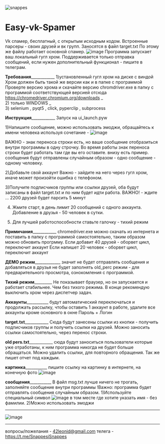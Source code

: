 ![snappes](https://user-images.githubusercontent.com/111605401/212009802-aaa40f36-9766-462b-8292-aa7d92296bd8.png)

# Easy-vk-Spamer
Vk спамер, бесплатный, с открытым исходным кодом.
Встроенные парсеры - своих друзей и вк групп.
Заносятся в файл target.txt
По этому же файлу работает основной спамер.
![image](https://user-images.githubusercontent.com/111605401/212009704-6738c7a4-8c17-412b-8d54-a1603e7992f6.png)
Программа запускает ваш локальный гугл хром. Поддерживается только отправка сообщений,
если нужен дополнительный функционал - пишите в телеграм.



__Требования______________
1)установленный гугл хром на диске с виндой
Хром должен быть такой же версии как и в папке с программой
Проверте версию хрома и скачайте версию chromdriver.exe в папку с программой соответствующей версией
отсюда https://chromedriver.chromium.org/downloads
_                                               
2) только WINDOWS
_                                           
3) selenium , pyqt5 , click, pyperclip , subprocess

__Инструкция______________
Запуск на ui_launch.pyw


1)Напишите сообщение, можно использовать эмоджи,
обращайтесь к имени человека используя сочетание -  ![image](https://user-images.githubusercontent.com/111605401/212139546-1c7928fd-958e-4570-92da-037b045f8c59.png)

ВАЖНО - знак переноса строки есть, но ваше сообщение отобразиться внутри
программы в одну строчку. Во время работы знак переноса строки будет работать
там где вы его оставите.
внизу есть пример.
сообщения будут отправлены случайным образом - одно сообщение - одному человеку.

2)Добавьте свой аккаунт
Важно - зайдите на него через гугл хром, иначе может произойти
ошибка с телефоном.

3)Получите подписчиков группы или ссылки друзей, оба будут записаны 
в файл target.txt и по ним будет идти работа.
ВАЖНО! - ждите ... 2200 друзей будет парсить 5 минут

4) Жмите старт, в день лимит 20 сообщений с одного аккаунта.
Добавление в друзья - 50 человек в сутки.

5) Для лучшей работоспособности ставьте галочку - тихий режим

__Примичания______________
chromedriver.exe можно скачать из интернета 
и поставить в папку с программой самостоятельно, 
таким образом можно обновить прогрмму.
Если добавит 40 друзей - оборвет цикл, переключит аккаунт
Если напишет 20 человек - оборвет цикл, переключит аккаунт

__ДЕМО режим_______________
значит не будет отправлять сообщения и добавляться в друзья
не будет заполнять old_perc 
режим - для предварительного просмотра,
ознокомления с программой.

__Тихий режим___________
Не показывает браузер, но он запускается и 
работает стабильнее. Чем без тихого режима.
В конце рекомендую выключить хром через диспетчер
задач.

__Аккаунты_____________
будут автоматический переключаться
и продолжать рассылку, чтобы 
оставить 1 аккаунт в работе, удалите
все аккаунты кроме основного в окне
Пароль + Логин

__target.txt______________
Сюда будут занесены ссылки из кнопки - получить подписчиков группы
и получить ссылки на друзей.
Можно заносить ссылки самостоятельно, через перенос строки.

__old pers.txt______________
сюда будут заноситься пользователи которые
уже отработаны, к ним программа никогда не будет
больше обращаться. Можно удалить ссылки, для повторного
обращения. Так же пишет отчет под каждым.

__картинка_____________
пишите ссылку на картинку в интернете, на конечную фото
![image](https://user-images.githubusercontent.com/111605401/212394591-47639e1a-3412-4e87-9795-14720cc271ba.png)


__сообщения_____________
В файл msg.txt лучше ничего не трогать, заполняйте сообщение внутри программы
!Важно: программа будет отправлять сообщения случайным образом.
1)Используйте специальный символ ![image](https://user-images.githubusercontent.com/111605401/212140296-fa23e78d-fa8d-464a-9d57-ef290a804ac7.png)
 в том месте где хотите указать имя - без фамилии. 
2)Можно использовать эмоджи
__________


![image](https://user-images.githubusercontent.com/111605401/212139598-80e44bbf-7cd5-42e8-b68f-bcc6a06a3ff1.png)

__________
вопросы/пожелания - 42leonid@gmail.com
телега - https://t.me/SnappesiSnappes
